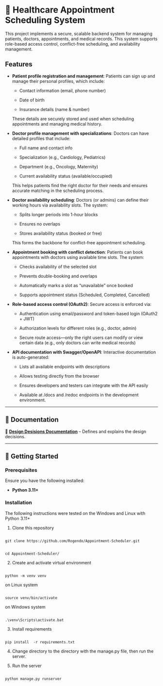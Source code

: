 
# 🏥 Healthcare Appointment Scheduling System

This project implements a secure, scalable backend system for managing patients, doctors, appointments, and medical records. This system supports role-based access control, conflict-free scheduling, and availability management.

## Features
- **Patient profile registration and management**:  Patients can sign up and manage their personal profiles, which include:

    - Contact information (email, phone number)

    - Date of birth

    - Insurance details (name & number)
    
    These details are securely stored and used when scheduling appointments and managing medical history.

- **Doctor profile management with specializations**: Doctors can have detailed profiles that include:

    - Full name and contact info

    - Specialization (e.g., Cardiology, Pediatrics)

    - Department (e.g., Oncology, Maternity)

    - Current availability status (available/occupied)
    
    This helps patients find the right doctor for their needs and ensures accurate matching in the scheduling process.

- **Doctor availability scheduling**: Doctors (or admins) can define their working hours via availability slots. The system:

    - Splits longer periods into 1-hour blocks

    - Ensures no overlaps

    - Stores availability status (booked or free)
    
    This forms the backbone for conflict-free appointment scheduling.
- **Appointment booking with conflict detection**: Patients can book appointments with doctors using available time slots. The system:

    - Checks availability of the selected slot

    - Prevents double-booking and overlaps

    - Automatically marks a slot as “unavailable” once booked

    - Supports appointment status (Scheduled, Completed, Cancelled)

- **Role-based access control (OAuth2)**: Secure access is enforced via:

    - Authentication using email/password and token-based login (OAuth2 + JWT)

    - Authorization levels for different roles (e.g., doctor, admin)

    - Secure route access—only the right users can modify or view certain data (e.g., only doctors can write medical records)

- **API documentation with Swagger/OpenAPI**: Interactive documentation is auto-generated:

    - Lists all available endpoints with descriptions

    - Allows testing directly from the browser

    - Ensures developers and testers can integrate with the API easily

    - Available at /docs and /redoc endpoints in the development environment.

---

## 📖 Documentation
📜 **[Design Desisions Documentation](DesignDecisions.md)** – Defines and explains the design decisions.

---

## 🚀 Getting Started

### **Prerequisites**
Ensure you have the following installed:
- **Python 3.11+**

### **Installation**


The following instructions were tested on the Windows and Linux with Python 3.11+

1. Clone this repository

```

git clone https://github.com/Rogendo/Appointment-Scheduler.git

```

```

cd Appointment-Scheduler/

```

2. Create and activate virtual environment 

```

python -m venv venv

```

on Linux system

```

source venv/bin/activate

```

on Windows system

```

.\venv\Scripts\activate.bat

```

3. Install requirements

```

pip install  -r requirements.txt

```
4. Change directory to the directory with the manage.py file,
   then run the server.

5. Run the server

```

python manage.py runserver

```
